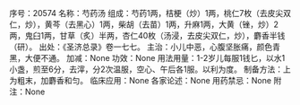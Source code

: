 序号：20574
名称：芍药汤
组成：芍药1两，桔梗（炒）1两，桃仁7枚（去皮尖双仁，炒），黄芩（去黑心）1两，柴胡（去苗）1两，升麻1两，大黄（锉，炒）2两，鬼臼1两，甘草（炙）半两，杏仁40枚（汤浸，去皮尖双仁，炒），麝香半钱（研）。
出处：《圣济总录》卷一七七。
主治：小儿中恶，心腹坚胀痛，颜色青黑，大便不通。
加减：None
功效：None
用法用量：1-2岁儿每服1钱匕，以水1小盏，煎至6分，去滓，分2次温服，空心、午后各1服。以利为度。
制备方法：上为粗末，加麝香和匀。
临床应用：None
各家论述：None
用药禁忌：None
附注：None
